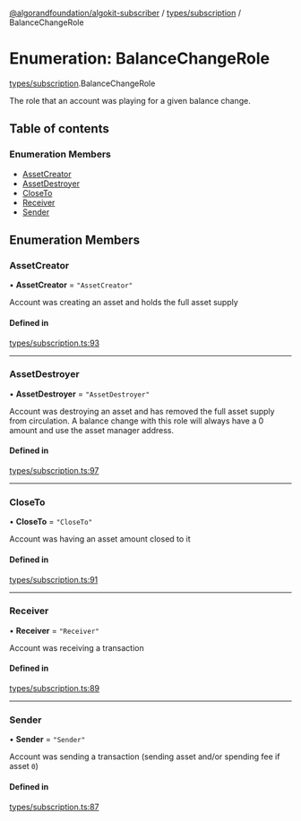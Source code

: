 [@algorandfoundation/algokit-subscriber](../README.md) / [types/subscription](../modules/types_subscription.md) / BalanceChangeRole

# Enumeration: BalanceChangeRole

[types/subscription](../modules/types_subscription.md).BalanceChangeRole

The role that an account was playing for a given balance change.

## Table of contents

### Enumeration Members

- [AssetCreator](types_subscription.BalanceChangeRole.md#assetcreator)
- [AssetDestroyer](types_subscription.BalanceChangeRole.md#assetdestroyer)
- [CloseTo](types_subscription.BalanceChangeRole.md#closeto)
- [Receiver](types_subscription.BalanceChangeRole.md#receiver)
- [Sender](types_subscription.BalanceChangeRole.md#sender)

## Enumeration Members

### AssetCreator

• **AssetCreator** = `"AssetCreator"`

Account was creating an asset and holds the full asset supply

#### Defined in

[types/subscription.ts:93](https://github.com/algorandfoundation/algokit-subscriber-ts/blob/main/src/types/subscription.ts#L93)

---

### AssetDestroyer

• **AssetDestroyer** = `"AssetDestroyer"`

Account was destroying an asset and has removed the full asset supply from circulation.
A balance change with this role will always have a 0 amount and use the asset manager address.

#### Defined in

[types/subscription.ts:97](https://github.com/algorandfoundation/algokit-subscriber-ts/blob/main/src/types/subscription.ts#L97)

---

### CloseTo

• **CloseTo** = `"CloseTo"`

Account was having an asset amount closed to it

#### Defined in

[types/subscription.ts:91](https://github.com/algorandfoundation/algokit-subscriber-ts/blob/main/src/types/subscription.ts#L91)

---

### Receiver

• **Receiver** = `"Receiver"`

Account was receiving a transaction

#### Defined in

[types/subscription.ts:89](https://github.com/algorandfoundation/algokit-subscriber-ts/blob/main/src/types/subscription.ts#L89)

---

### Sender

• **Sender** = `"Sender"`

Account was sending a transaction (sending asset and/or spending fee if asset `0`)

#### Defined in

[types/subscription.ts:87](https://github.com/algorandfoundation/algokit-subscriber-ts/blob/main/src/types/subscription.ts#L87)
